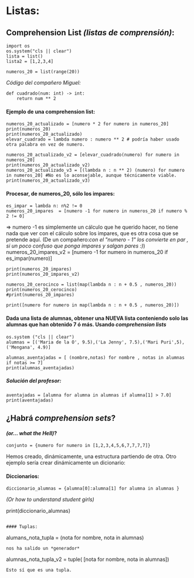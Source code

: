 # Listas:
## Comprehension List *(listas de comprensión)*:

```
import os
os.system("cls || clear")
lista = list()
lista2 = [1,2,3,4]
```
```
numeros_20 = list(range(20))
```

*Código del compañero Miguel:*
```
def cuadrado(num: int) -> int:
    return num ** 2
```

#### Ejemplo de una comprehension list:

```
numeros_20_actualizado = [numero * 2 for numero in numeros_20]
print(numeros_20)
print(numeros_20_actualizado)
elevar_cuadrado = lambda numero : numero ** 2 # podría haber usado otra palabra en vez de numero.
```
```
numeros_20_actualizado_v2 = [elevar_cuadrado(numero) for numero in numeros_20]
print(numeros_20_actualizado_v2)
numeros_20_actualizado_v3 = [(lambda n : n ** 2) (numero) for numero in numeros_20] #No es lo aconsejable, aunque técnicamente viable.
print(numeros_20_actualizado_v3)
```

#### Procesar, de numeros_20, sólo los impares:

```
es_impar = lambda n: n%2 != 0
numeros_20_impares  = [numero -1 for numero in numeros_20 if numero % 2 != 0]
```
=> numero -1 es simplemente un cálculo que he querido hacer, no tiene nada que ver con el cálculo sobre los impares, que es otra cosa que se pretende aquí. (De un compañero:*con el "numero - 1"  los convierte en par , si un poco confuso que ponga impares y salgan pares :)*)
numeros_20_impares_v2 = [numero -1 for numero in numeros_20 if es_impar(numero)]
```
print(numeros_20_impares)
print(numeros_20_impares_v2)
```
```
numeros_20_cerocinco = list(map(lambda n : n + 0.5 , numeros_20))
print(numeros_20_cerocinco)
#print(numeros_20_impares)

print([numero for numero in map(lambda n : n + 0.5 , numeros_20)])
```

#### Dada una lista de alumnas, obtener una NUEVA lista conteniendo solo las alumnas que han obtenido 7 ó más. Usando *comprehension lists*

```
os.system ("cls || clear")
alumnas = [('Maria de la O', 9.5),('La Jenny', 7.5),('Mari Puri',5),('Mengana', 4.9)]

alumnas_aventajadas = [ (nombre,notas) for nombre , notas in alumnas if notas >= 7]
print(alumnas_aventajadas)
```

##### Solución del profesor:

```
aventajadas = [alumna for alumna in alumnas if alumna[1] > 7.0]
print(aventajadas)
```

## ¿Habrá *comprehension sets*?
#### *(or... what the Hell)*?

```
conjunto = {numero for numero in [1,2,3,4,5,6,7,7,7,7]}
```

Hemos creado, dinámicamente, una estructura partiendo de otra. Otro ejemplo sería crear dinámicamente un dicionario:

#### Diccionarios:

```
diccionario_alumnas = {alumna[0]:alumna[1] for alumna in alumnas } 
```

*(Or how to understand student girls)*

print(diccionario_alumnas)
```

#### Tuplas:

```
alumans_nota_tupla = (nota for nombre, nota in alumnas)
```
nos ha salido un *generador*
```
alumnas_nota_tupla_v2 = tuple( [nota for nombre, nota in alumnas])
```
Esto sí que es una tupla.

